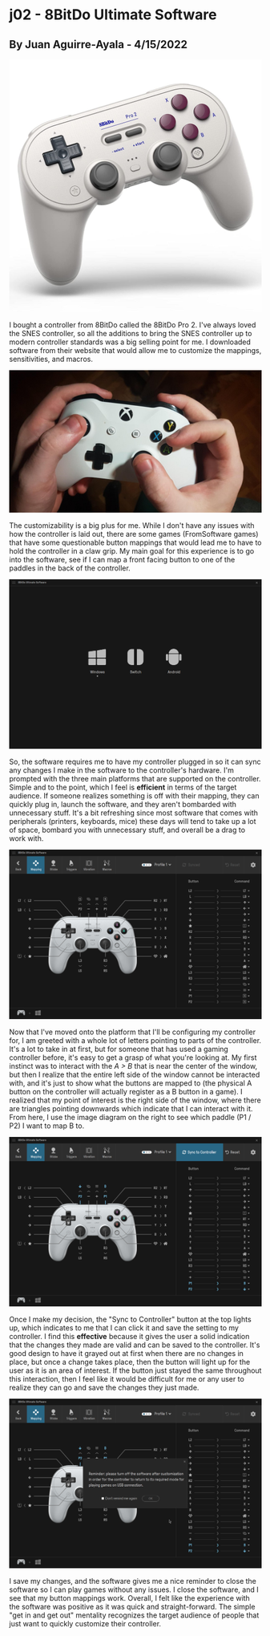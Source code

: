 # j02 - 8BitDo Ultimate Software
## By Juan Aguirre-Ayala - 4/15/2022

![image](../assets/pro2.jpg)

I bought a controller from 8BitDo called the 8BitDo Pro 2. I've always loved the SNES controller, so all the additions to bring the SNES controller up to modern controller standards was a big selling point for me. I downloaded software from their website that would allow me to customize the mappings, sensitivities, and macros. 

![image](../assets/soulsgrip.jpg)

The customizability is a big plus for me. While I don't have any issues with how the controller is laid out, there are some games (FromSoftware games) that have some questionable button mappings that would lead me to have to hold the controller in a claw grip. My main goal for this experience is to go into the software, see if I can map a front facing button to one of the paddles in the back of the controller.

![image](../assets/home.png)

So, the software requires me to have my controller plugged in so it can sync any changes I make in the software to the controller's hardware. I'm prompted with the three main platforms that are supported on the controller. Simple and to the point, which I feel is **efficient** in terms of the target audience. If someone realizes something is off with their mapping, they can quickly plug in, launch the software, and they aren't bombarded with unnecessary stuff. It's a bit refreshing since most software that comes with peripherals (printers, keyboards, mice) these days will tend to take up a lot of space, bombard you with unnecessary stuff, and overall be a drag to work with. 

![image](../assets/mappings.png)

Now that I've moved onto the platform that I'll be configuring my controller for, I am greeted with a whole lot of letters pointing to parts of the controller. It's a lot to take in at first, but for someone that has used a gaming controller before, it's easy to get a grasp of what you're looking at. My first instinct was to interact with the *A > B* that is near the center of the window, but then I realize that the entire left side of the window cannot be interacted with, and it's just to show what the buttons are mapped to (the physical A button on the controller will actually register as a B button in a game). I realized that my point of interest is the right side of the window, where there are triangles pointing downwards which indicate that I can interact with it. From here, I use the image diagram on the right to see which paddle (P1 / P2) I want to map B to.

![image](../assets/sync.png)

Once I make my decision, the "Sync to Controller" button at the top lights up, which indicates to me that I can click it and save the setting to my controller. I find this **effective** because it gives the user a solid indication that the changes they made are valid and can be saved to the controller. It's good design to have it grayed out at first when there are no changes in place, but once a change takes place, then the button will light up for the user as it is an area of interest. If the button just stayed the same throughout this interaction, then I feel like it would be difficult for me or any user to realize they can go and save the changes they just made.

![image](../assets/saved.png)

I save my changes, and the software gives me a nice reminder to close the software so I can play games without any issues. I close the software, and I see that my button mappings work. Overall, I felt like the experience with the software was positive as it was quick and straight-forward. The simple "get in and get out" mentality recognizes the target audience of people that just want to quickly customize their controller. 
